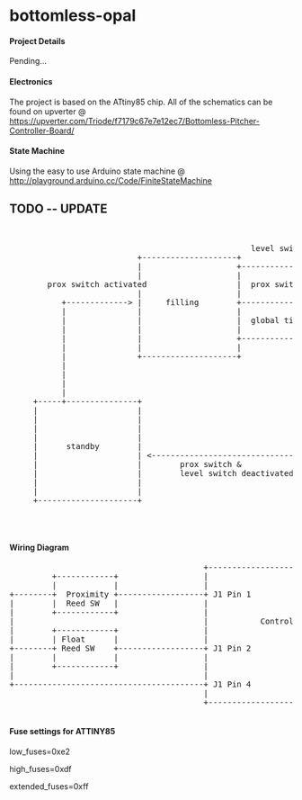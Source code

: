 bottomless-opal
==================

#### Project Details
Pending...

#### Electronics
The project is based on the ATtiny85 chip. All of the schematics can be found on upverter @ https://upverter.com/Triode/f7179c67e7e12ec7/Bottomless-Pitcher-Controller-Board/

#### State Machine
Using the easy to use Arduino state machine @ http://playground.arduino.cc/Code/FiniteStateMachine

## TODO -- UPDATE

<pre>
	

                                                   level switch activated                  
                           +--------------------+                                          
                           |                    +---------------------------------+        
                           |                    |                                 |        
        prox switch activated                   |  prox switch de-activated       |        
                           |                    |                                 |        
           +-------------> |     filling        +---------------------------+     |        
           |               |                    |                           |     |        
           |               |                    |  global timeout exceeded  |     |        
           |               |                    |                           |     |        
           |               |                    +--------------------+      |     |        
           |               |                    |                    |      |     |        
           |               +--------------------+                    |      |     |        
           |                                                         |      |     |        
           |                                                         |      |     |        
           |                                                         v      v     v        
           |                                                                               
     +-----+---------------+                                  +---------------------+      
     |                     |                                  |                     |      
     |                     |                                  |                     |      
     |                     |                                  |                     |      
     |                     |                                  |                     |      
     |      standby        |                                  |     complete        |      
     |                     | &lt;------------------------------+ |                     |      
     |                     |        prox switch &             |                     |      
     |                     |        level switch deactivated  |                     |      
     |                     |                                  |                     |      
     |                     |                                  |                     |      
     +---------------------+                                  +---------------------+      
        
                                                                                   
                                                                                           
</pre>

#### Wiring Diagram

<pre>
                                         +----------------------------------------+                                     
         +------------+                  |                                        |                                     
         |            |                  |                                    J3  +-------------------+A/C IN - L1      
+--------+  Proximity +------------------+ J1 Pin 1                               |                                     
|        |  Reed SW   |                  |                                        |                                     
|        +------------+                  |                                    J7  +-------------------+A/C IN - Neutral 
|                                        |           Controller PCB               |                                     
|        +------------+                  |                                        |                                     
|        | Float      |                  |                                        |                                     
+--------+ Reed SW    +------------------+ J1 Pin 2                               |                                     
|        |            |                  |                                        |                    +---------------+
|        +------------+                  |                                    J4  +--------------------+               |
|                                        |                                        |                    |  Water Valve  |
+----------------------------------------+ J1 Pin 4                           J5  +--------------------+               |
                                         |                                        |                    |               |
                                         +----------------------------------------+                    +---------------+

</pre>

#### Fuse settings for ATTINY85
low_fuses=0xe2

high_fuses=0xdf

extended_fuses=0xff

